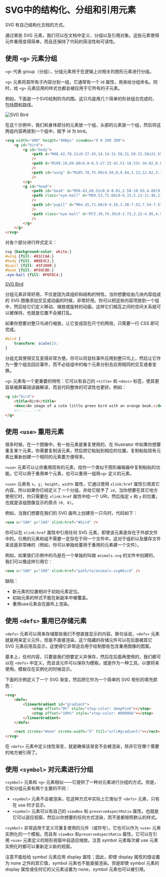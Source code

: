 SVG中的结构化、分组和引用元素
===

SVG 有自己结构化文档的方式。

通过某些 SVG 元素，我们可以在文档中定义、分组以及引用对象。这些元素使得元件重用变得简单，而且还保持了代码的简洁性和可读性。


## 使用 `<g>` 元素分组
`<g>` 代表 group（分组），分组元素用于在逻辑上对相关的图形元素进行分组。

`<g>` 元素将其所有子内容分到一组，它通常有一个 id 属性，用来给分组命名。同时，给 `<g>` 元素应用的样式也都会被应用于它所有的子元素。

例如，下面是一个SVG绘制的鸟的图。这只鸟是用几个简单的形状组合完成的，包括圆和路径。

![SVG Bird](http://www.w3cplus.com/sites/default/files/blogs/2015/1508/grouping-bird.svg)

在这个示例中，我们和身体部分的元素放一个组，头部的元素放一个组，然后将这两组内容再放到一个组中，赋予 id 为 bird。
```html
<svg width="400" height="400px" viewBox="0 0 200 200">
    <g id="bird">
        <g id="body">
            <path d="M48.42,78.11c0-17.45,14.14-31.58,31.59-31.58s31.59,14.14,31.59,31.58c0,17.44-14.14,31.59-31.59,31.59 S48.42,95.56,48.42,78.11"
            />
            <path d="M109.19,69.88c0,0-8.5-27.33-42.51-18.53c-34.02,8.81-20.65,91.11,45.25,84.73 c40.39-3.65,48.59-24.6,48.59-24.6S124.68,106.02,109.19,69.88"
            />
            <path id="wing" d="M105.78,75.09c4.56,0,8.84,1.13,12.62,3.11c0,0,0.01-0.01,0.01-0.01l36.23,12.38c0,0-13.78,30.81-41.96,38.09 c-1.51,0.39-2.82,0.59-3.99,0.62c-0.96,0.1-1.92,0.16-2.9,0.16c-15.01,0-27.17-12.17-27.17-27.17 C78.61,87.26,90.78,75.09,105.78,75.09"
            />
        </g>
        <g id="head">
            <path id="beak" d="M50.43,68.52c0,0-8.81,2.58-10.93,4.86l9.12,9.87C48.61,83.24,48.76,74.28,50.43,68.52" />
            <path class="eye-ball" d="M60.53,71.68c0-6.33,5.13-11.46,11.46-11.46c6.33,0,11.46,5.13,11.46,11.46c0,6.33-5.13,11.46-11.46,11.46 C65.66,83.14,60.53,78.01,60.53,71.68"
            />
            <path id="pupil" d="M64.45,71.68c0-4.16,3.38-7.53,7.54-7.53c4.16,0,7.53,3.37,7.53,7.53c0,4.16-3.37,7.53-7.53,7.53 C67.82,79.22,64.45,75.84,64.45,71.68"
            />
            <path class="eye-ball" d="M72.39,74.39c0-2.73,2.22-4.95,4.95-4.95c2.73,0,4.95,2.21,4.95,4.95c0,2.74-2.22,4.95-4.95,4.95 C74.6,79.34,72.39,77.13,72.39,74.39"
            />
        </g>
    </g>
</svg>
```

对各个部分进行样式定义：
```css
svg {background-color: white;}
#wing {fill: #81CCAA;}
#body {fill: #B8E4C2;}
#pupil {fill: #1F2600;}
#beak {fill: #F69C0D;}
.eye-ball {fill: #F6FDC4;}
```

[SVG Bird](https://jsfiddle.net/guihua/73174b8r/)

分组元素非常好用，不仅是因为其组织和结构的特性。当你想要给由几块内容组成的 SVG 图像添加交互或动画的时候，非常好用。你可以把这些内容项放到一个组中，然后给它们定义移动、缩放或旋转的动画，这样它们相互之间的空间关系就可以被保持，也就是位置不会被打乱。

如果你想要对整只鸟进行缩放，让它变成现在尺寸的两倍，只需要一行 CSS 即可完成。
```css
#bird {
    transform: scale(2);
}
```

分组尤其使得交互变得非常方便。你可以将鼠标事件应用到整只鸟上，然后让它作为一整个组去回应事件，而不必给组中的每个元素分别去应用相同的交互或者变换。

`<g>` 元素有一个更重要的特性：它可以有自己的 `<title>` 和 `<desc>` 标签，使其更容易被屏幕阅读器解读，而且代码整体的可读性也更好。例如：
```html
<g id="bird">
    <title>Bird</title>
    <desc>An image of a cute little green bird with an orange beak.</desc>
    <!-- ... -->
</g>
```


## 使用 `<use>` 重用元素
很多时候，在一个图像中，有一些元素是重复使用的。在 Illustrator 中如果你想要重复某个元素，你需要复制该元素，然后把它粘贴到相应的位置。复制粘贴现有元素比重新创建一个相同的元素要方便得多。

`<use>` 元素可以让你重用现有的元素，给你一个类似于图形编辑器中复制粘贴的功能。它可以用于重用单个元素，也可以重用一组用`<g>` 定义的元素。

`<use>` 元素有 `x`，`y`，`height`，`width` 属性，它通过使用 `xlink:href` 属性引用其它内容。所以如果你已经定义了一个分组，并给它赋予了 `id`，当你想要在其它地方使用它时，你只需要在 `xlink:href` 属性中给一个 URI，然后指定 `x` 和 `y` 的位置，也就是该组图像显示的原点 `(0, 0)`。

例如，当我们想要在我们的 SVG 画布上创建另一只鸟时，代码如下：
```html
<use x="100" y="100" xlink:href="#bird" />
```

你可以在 `xlink:href` 属性中引用任何 SVG 元素，即使该元素是存在于外部文件中的。引用的元素和组不需要一定存在于同一个文件中。这对于组织以及缓存文件来说是非常棒的（例如，你可以单独给要用于重用的元素建一个文件）。

例如，如果我们示例中的鸟是在一个单独的叫做 `animals.svg` 的文件中创建的，我们可以像这样引用它：
```html
<use x="100" y="100" xlink:href="path/to/animals.svg#bird" />
```

缺陷：
- 新元素的位置相对于初始元素定位。
- 初始元素的样式不能在新副本中被覆盖。
- 重用use元素会在画布上渲染。


## 使用 `<defs>` 重用已存储元素
`<defs>` 元素可以用来存储那些我们不想直接显示的内容。换句话说，`<defs>` 元素就是用来定义元件，但是不直接渲染。这个隐藏的存储元件可以在后面被其它 SVG 元素应用及显示，这使得它非常适合用于绘制那些包含重用图像的图案。

基本上，任何内容，只要是我们想要定义并保存，然后在后面再使用的，我们都可以在 `<defs>` 中定义，而且该元件可以保存为模板，或是作为一种工具，以便将来使用。模板仅在实例化的时候显示。

下面的示例定义了一个 SVG 渐变，然后把它作为一个简单的 SVG 矩形的填充颜色：
```html
<svg>
    <defs>
        <linearGradient id="gradient">
            <stop offset="0%" style="stop-color: deepPink"></stop>
            <stop offset="100%" style="stop-color: #009966"></stop>
        </linearGradient>
    </defs>

    <rect stroke="#eee" stroke-width="5" fill="url(#gradient)"></rect>
</svg>
```

在 `<defs>` 元素中定义线性渐变，就是确保该渐变不会被渲染，除非它在哪个需要的地方被引用了。


## 使用 `<symbol>` 对元素进行分组
`<symbol>` 元素和 `<g>` 元素相似——它提供了一种对元素进行分组的方式。但是，它和分组元素有两个主要的不同：
- `<symbol>` 元素不会被渲染，在这种方式中实际上它类似于 `<defs>` 元素，只有在 use 时才显示。
- `<symbol>` 元素可以有自己的 `viewBox` 和 `preserveAspectRatio` 属性。也就是它可以适应视窗，然后以你想要的任何方式渲染，而不是都按照默认的样式。

`<symbol>` 非常适用于定义可重复使用的元件（或符号）。它也可以作为 `<use>` 元素实例化的一个模板。而且有 `viewBox` 和`preserveAspectRatio` 属性，它可以在引用 `<use>` 元素定义的矩形视窗中自适应缩放。注意 symbol 元素每次被 use 元素实例化时都可以重新定义新的视窗。

注意不能给给 symbol 元素应用 display 属性；因此，即使 display 属性的值设置为 none 之外的其它值，symbol 元素也不能直接渲染。但是即使 symbol 元素的 display 属性或任何它的父元素设置为 none，symbol 元素也可以被引用。
